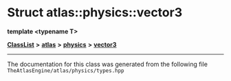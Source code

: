 

# Struct atlas::physics::vector3

**template &lt;typename T&gt;**



[**ClassList**](annotated.md) **>** [**atlas**](namespaceatlas.md) **>** [**physics**](namespaceatlas_1_1physics.md) **>** [**vector3**](structatlas_1_1physics_1_1vector3.md)







































































------------------------------
The documentation for this class was generated from the following file `TheAtlasEngine/atlas/physics/types.hpp`

